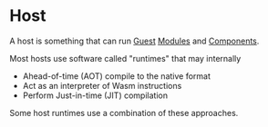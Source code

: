 [Modules]: ../module/index.md
[Components]: ../component/index.md
[Guest]: ./guest.md

# Host

A host is something that can run [Guest](./guest.md) [Modules] and [Components].

Most hosts use software called "runtimes" that may internally

* Ahead-of-time (AOT) compile to the native format
* Act as an interpreter of Wasm instructions
* Perform Just-in-time (JIT) compilation

Some host runtimes use a combination of these approaches.